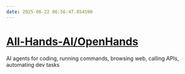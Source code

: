 ```yaml
---
date: 2025-06-22 06:56:47.854590
---
```


# [All-Hands-AI/OpenHands](https://github.com/All-Hands-AI/OpenHands)

AI agents for coding, running commands, browsing web, calling APIs, automating dev tasks